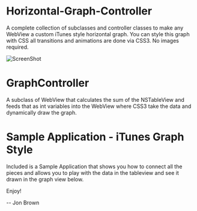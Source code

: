 Horizontal-Graph-Controller
===========================

A complete collection of subclasses and controller classes to make any WebView a custom iTunes style horizontal graph. You can style this graph with CSS all transitions and animations are done via CSS3. No images required.


![ScreenShot](https://github.com/jonbrown21/Horizontal-Graph-Controller/blob/master/screenshot/2.png)

GraphController
===================
A subclass of WebView that calculates the sum of the NSTableView and feeds that as int variables into the WebView where CSS3 take the data and dynamically draw the graph.


Sample Application - iTunes Graph Style
===================
Included is a Sample Application that shows you how to connect all the pieces and allows you to play with the data in the tableview and see it drawn in the graph view below.

Enjoy!

-- Jon Brown
